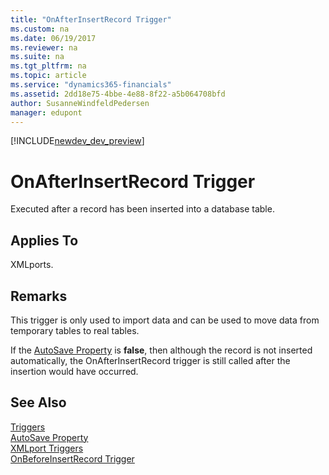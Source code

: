 ```yaml
---
title: "OnAfterInsertRecord Trigger"
ms.custom: na
ms.date: 06/19/2017
ms.reviewer: na
ms.suite: na
ms.tgt_pltfrm: na
ms.topic: article
ms.service: "dynamics365-financials"
ms.assetid: 2dd18e75-4bbe-4e88-8f22-a5b064708bfd
author: SusanneWindfeldPedersen
manager: edupont
---
```


[!INCLUDE[newdev_dev_preview](../includes/newdev_dev_preview.md)]

# OnAfterInsertRecord Trigger
Executed after a record has been inserted into a database table.  
  
## Applies To  
 XMLports.  
  
## Remarks  
 This trigger is only used to import data and can be used to move data from temporary tables to real tables.  
  
 If the [AutoSave Property](../properties/devenv-autosave-property.md) is **false**, then although the record is not inserted automatically, the OnAfterInsertRecord trigger is still called after the insertion would have occurred.  
  
## See Also  
 [Triggers](devenv-triggers.md)  
 [AutoSave Property](../properties/devenv-autosave-property.md)  
 [XMLport Triggers](devenv-xmlport-triggers.md)  
 [OnBeforeInsertRecord Trigger](devenv-onbeforeinsertrecord-trigger.md)  